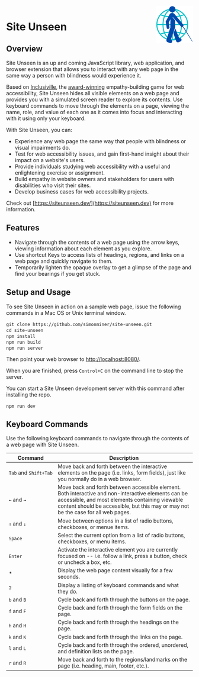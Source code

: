 <img src="media/site-unseen-logo.png" alt="Site Unseen Logo" style="float:right;width:100px" />

# Site Unseen

## Overview

Site Unseen is an up and coming JavaScript library, web application, and browser
extension that allows you to interact with any web page in the same way a person
with blindness would experience it.

Based on [Inclusiville](https://inclusiville.com/), the
[award-winning](https://www.deque.com/blog/deque-hosts-first-virtual-axe-hackathon/)
empathy-building game for web accessibility, Site Unseen hides all visible
elements on a web page and provides you with a simulated screen reader to
explore its contents. Use keyboard commands to move through the elements on a
page, viewing the name, role, and value of each one as it comes into focus and
interacting with it using only your keyboard.

With Site Unseen, you can:

-   Experience any web page the same way that people with blindness or visual
    impairments do.
-   Test for web accessibility issues, and gain first-hand insight about their
    impact on a website's users.
-   Provide individuals studying web accessibility with a useful and
    enlightening exercise or assignment.
-   Build empathy in website owners and stakeholders for users with disabilities
    who visit their sites.
-   Develop business cases for web accessibility projects.

Check out [https://siteunseen.dev/](https://siteunseen.dev) for more
information.

## Features

-   Navigate through the contents of a web page using the arrow keys, viewing
    information about each element as you explore.
-   Use shortcut Keys to access lists of headings, regions, and links on a web
    page and quickly navigate to them.
-   Temporarily lighten the opaque overlay to get a glimpse of the page and find
    your bearings if you get stuck.

## Setup and Usage

To see Site Unseen in action on a sample web page, issue the following commands
in a Mac OS or Unix terminal window.

```
git clone https://github.com/simonminer/site-unseen.git
cd site-unseen
npm install
npm run build
npm run server
```

Then point your web browser to [http://localhost:8080/](http://localhost:8080/).

When you are finished, press `Control+C` on the command line to stop the server.

You can start a Site Unseen development server with this command after installing the repo.
```
npm run dev
```

## Keyboard Commands

Use the following keyboard commands to navigate through the contents of a web
page with Site Unseen.

| Command               | Description                                                                                                                                                                                                                                 |
| --------------------- | ------------------------------------------------------------------------------------------------------------------------------------------------------------------------------------------------------------------------------------------- |
| `Tab` and `Shift+Tab` | Move back and forth between the interactive elements on the page (i.e. links, form fields), just like you normally do in a web browser.                                                                                                     |
| `←` and `→`           | Move back and forth between accessible element. Both interactive and non-interactive elements can be accessible, and most elements containing viewable content should be accessible, but this may or may not be the case for all web pages. |
| `↑` and `↓`           | Move between options in a list of radio buttons, checkboxes, or menue items.                                                                                                                                                                |
| `Space`               | Select the current option from a list of radio buttons, checkboxes, or menu items.                                                                                                                                                          |
| `Enter`               | Activate the interactive element you are currently focused on -- i.e. follow a link, press a button, check or uncheck a box, etc.                                                                                                           |
| *                       | Display the web page content visually for a few seconds.                                                                                                                                                                                  |
| ?                       |  Display a listing of keyboard commands and what they do.                                                                                                                                                                                 |
| `b` and `B`           | Cycle back and forth through the buttons on the page.                                                                                                                                                                                       |
| `f` and `F`           | Cycle back and forth through the form fields on the page.                                                                                                                                                                                   |
| `h` and `H`           | Cycle back and forth through the headings on the page.                                                                                                                                                                                      |
| `k` and `K`           | Cycle back and forth through the links on the page.                                                                                                                                                                                         |
| `l` and `L`           | Cycle back and forth through the ordered, unordered, and definition lists on the page.                                                                                                                                                      |
| `r` and `R`           | Move back and forth to the regions/landmarks on the page (i.e. heading, main, footer, etc.).                                                                                                                                                |

